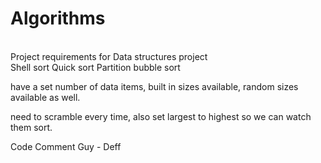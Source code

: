 # Algorithms
<br>
Project requirements for Data structures project<br>
Shell sort
Quick sort
Partition
bubble sort

have a set number of data items, built in sizes available, random sizes available as well.

need to scramble every time, also set largest to highest so we can watch them sort.

Code Comment Guy - Deff
